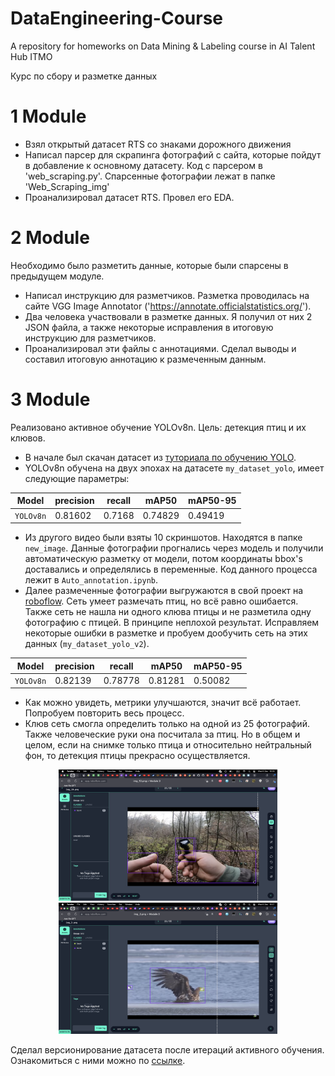 # DataEngineering-Course
A repository for homeworks on Data Mining &amp; Labeling course in AI Talent Hub ITMO


Курс по сбору и разметке данных

# 1 Module
- Взял открытый датасет RTS со знаками дорожного движения
- Написал парсер для скрапинга фотографий с сайта, которые пойдут в добавление к основному датасету. Код с парсером в 'web_scraping.py'. Спарсенные фотографии лежат в папке 'Web_Scraping_img'
- Проанализировал датасет RTS. Провел его EDA.

# 2 Module
Необходимо было разметить данные, которые были спарсены в предыдущем модуле.
- Написал инструкцию для разметчиков. Разметка проводилась на сайте VGG Image Annotator ('https://annotate.officialstatistics.org/'). 
- Два человека участвовали в разметке данных. Я получил от них 2 JSON файла, а также некоторые исправления в итоговую инструкцию для разметчиков.
- Проанализировал эти файлы с аннотациями. Сделал выводы и составил итоговую аннотацию к размеченным данным.

# 3 Module
Реализовано активное обучение YOLOv8n.
Цель: детекция птиц и их клювов.
- В начале был скачан датасет из [туториала по обучению YOLO](https://www.youtube.com/watch?v=GGmnkEsgf50&t=2986s).
- YOLOv8n обучена на двух эпохах на датасете `my_dataset_yolo`, имеет следующие параметры:

| Model  | precision | recall  | mAP50 | mAP50-95 |
| ------------- | ------------- | ------------- | ------------- | ------------- |
| `YOLOv8n` | 0.81602  | 0.7168  | 0.74829  | 0.49419  |

- Из другого видео были взяты 10 скриншотов. Находятся в папке `new_image`. Данные фотографии прогнались через модель и получили автоматическую разметку от модели, потом координаты bbox's доставались и определялись в переменные. Код данного процесса лежит в `Auto_annotation.ipynb`.
- Далее размеченные фотографии выгружаются в свой проект на [roboflow](https://roboflow.com/). Сеть умеет размечать птиц, но всё равно ошибается. Также сеть не нашла ни одного клюва птицы и не разметила одну фотографию с птицей. В принципе неплохой результат. Исправляем некоторые ошибки в разметке и пробуем дообучить сеть на этих данных (`my_dataset_yolo_v2`).

| Model  | precision | recall  | mAP50 | mAP50-95 |
| ------------- | ------------- | ------------- | ------------- | ------------- |
| `YOLOv8n` | 0.82139  | 0.78778  | 0.81281  | 0.50082 |

- Как можно увидеть, метрики улучшаются, значит всё работает. Попробуем повторить весь процесс.
- Клюв сеть смогла определить только на одной из 25 фотографий. Также человеческие руки она посчитала за птиц. Но в общем и целом, если на снимке только птица и относительно нейтральный фон, то детекция птицы прекрасно осуществляется.

<p align="center"><img src="img/1.png" height = 210 width=350 alt="Main page"><img src="img/2.png" height = 210 width=350 alt="Main page"></p>

Сделал версионирование датасета после итераций активного обучения. Ознакомиться с ними можно по [ссылке](https://universe.roboflow.com/itmo-yoa5m/module-3/dataset/4).